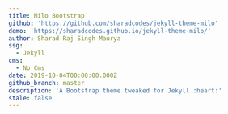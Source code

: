 ```yaml
---
title: Milo Bootstrap
github: 'https://github.com/sharadcodes/jekyll-theme-milo'
demo: 'https://sharadcodes.github.io/jekyll-theme-milo/'
author: Sharad Raj Singh Maurya
ssg:
  - Jekyll
cms:
  - No Cms
date: 2019-10-04T00:00:00.000Z
github_branch: master
description: 'A Bootstrap theme tweaked for Jekyll :heart:'
stale: false
---
```

